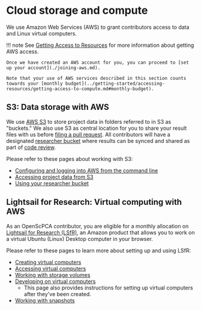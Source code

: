 # Cloud storage and compute

We use Amazon Web Services (AWS) to grant contributors access to data and Linux virtual computers.

!!! note
    See [Getting Access to Resources](../getting-started/accessing-resources/index.md) for more information about getting AWS access.

    Once we have created an AWS account for you, you can proceed to [set up your account](./joining-aws.md).

    Note that your use of AWS services described in this section counts towards your [monthly budget](../getting-started/accessing-resources/getting-access-to-compute.md#monthly-budget).

## S3: Data storage with AWS

We use [AWS S3](https://aws.amazon.com/s3/) to store project data in folders referred to in S3 as "buckets."
We also use S3 as central location for you to share your result files with us before [filing a pull request](../contributing-to-analyses/creating-pull-requests/index.md).
All contributors will have a designated [researcher bucket](working-with-s3-buckets.md) where results can be synced and shared as part of [code review](../contributing-to-analyses/pr-review-and-merge/index.md).

Please refer to these pages about working with S3:

- [Configuring and logging into AWS from the command line](../technical-setup/environment-setup/configure-aws-cli.md)
- [Accessing project data from S3](../getting-started/accessing-resources/getting-access-to-data.md#accessing-data-from-s3)
- [Using your researcher bucket](working-with-s3-buckets.md)

## Lightsail for Research: Virtual computing with AWS

As an OpenScPCA contributor, you are eligible for a monthly allocation on [Lightsail for Research (LSfR)](https://aws.amazon.com/lightsail/research/), an Amazon product that allows you to work on a virtual Ubuntu (Linux) Desktop computer in your browser.

Please refer to these pages to learn more about setting up and using LSfR:

- [Creating virtual computers](./lsfr/creating-vcs.md)
- [Accessing virtual computers](./lsfr/accessing-vcs.md)
- [Working with storage volumes](./lsfr/working-with-volumes.md)
- [Developing on virtual computers](./lsfr/starting-development-on-lsfr.md)
    - This page also provides instructions for setting up virtual computers after they've been created.
- [Working with snapshots](./lsfr/working-with-snapshots.md)
